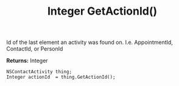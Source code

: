 ﻿---
uid: crmscript_ref_NSContactActivity_GetActionId
title: Integer GetActionId()
intellisense: NSContactActivity.GetActionId
keywords: NSContactActivity, GetActionId
so.topic: reference
---

Id of the last element an activity was found on. I.e. AppointmentId, ContactId, or PersonId

**Returns:** Integer


```crmscript
NSContactActivity thing;
Integer actionId  = thing.GetActionId();
```


